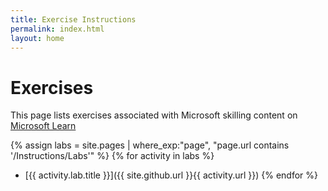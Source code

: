 ```yaml
---
title: Exercise Instructions
permalink: index.html
layout: home
---
```


# Exercises

This page lists exercises associated with Microsoft skilling content on [Microsoft Learn](https://learn.microsoft.com)

<!-- You can edit the paragraph above to provide a more specific description and links to content on Learn.

Include the following note if an Azure subscription is required (or add something similar for any other requirements, such as a Microsoft 365 account).

> **Note**: To complete these exercises, you will need a [Microsoft Azure subscription](https://azure.microsoft.com/free) in which you have sufficient permissions to create and configure the required resources.

If a more complex setup is required, create a separate markdown file with setup instructions at \Instructions\Labs\00-setup.md - being sure to include "lab.title"" metadata at the top so it shows up the list below
-->

{% assign labs = site.pages | where_exp:"page", "page.url contains '/Instructions/Labs'" %}
{% for activity in labs  %}
- [{{ activity.lab.title }}]({{ site.github.url }}{{ activity.url }})
{% endfor %}
